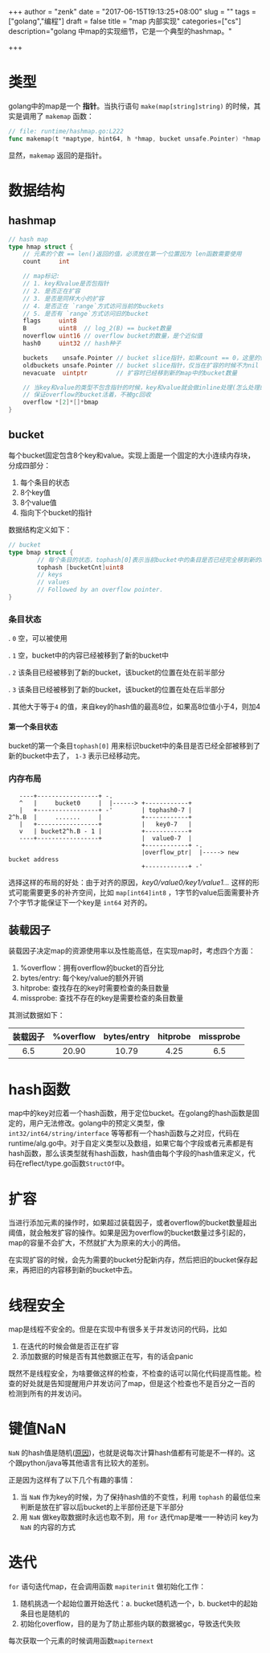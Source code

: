 +++
author = "zenk"
date = "2017-06-15T19:13:25+08:00"
slug = ""
tags = ["golang","编程"]
draft = false
title = "map 内部实现"
categories=["cs"]
description="golang 中map的实现细节，它是一个典型的hashmap。"

+++

# 类型

golang中的map是一个 **指针**。当执行语句 `make(map[string]string)` 的时候，其实是调用了 `makemap` 函数：

```go
// file: runtime/hashmap.go:L222
func makemap(t *maptype, hint64, h *hmap, bucket unsafe.Pointer) *hmap
```

显然，`makemap` 返回的是指针。

# 数据结构

## hashmap

```go
// hash map
type hmap struct {
    // 元素的个数 == len()返回的值，必须放在第一个位置因为 len函数需要使用
    count     int

    // map标记:
    // 1. key和value是否包指针
    // 2. 是否正在扩容
    // 3. 是否是同样大小的扩容
    // 4. 是否正在 `range`方式访问当前的buckets
    // 5. 是否有 `range`方式访问旧的bucket
    flags     uint8
    B         uint8  // log_2(B) == bucket数量
    noverflow uint16 // overflow bucket的数量，是个近似值
    hash0     uint32 // hash种子

    buckets    unsafe.Pointer // bucket slice指针，如果count == 0，这里的值为 nil
    oldbuckets unsafe.Pointer // bucket slice指针，仅当在扩容的时候不为nil
    nevacuate  uintptr        // 扩容时已经移到新的map中的bucket数量

    // 当key和value的类型不包含指针的时候，key和value就会做inline处理(怎么处理的)
    // 保证overflow的bucket活着，不被gc回收
    overflow *[2]*[]*bmap
}
```

## bucket

每个bucket固定包含8个key和value。实现上面是一个固定的大小连续内存块，分成四部分：

1. 每个条目的状态
2. 8个key值
3. 8个value值
4. 指向下个bucket的指针

数据结构定义如下：

```go
// bucket
type bmap struct {
        // 每个条目的状态，tophash[0]表示当前bucket中的条目是否已经完全移到新的bucket中去了
        tophash [bucketCnt]uint8
        // keys
        // values
        // Followed by an overflow pointer.
}
```

### 条目状态

. `0` 空，可以被使用

. `1` 空，bucket中的内容已经被移到了新的bucket中

. `2` 该条目已经被移到了新的bucket，该bucket的位置在处在前半部分

. `3` 该条目已经被移到了新的bucket，该bucket的位置在处在后半部分

. 其他大于等于`4` 的值，来自key的hash值的最高8位，如果高8位值小于4，则加4

#### 第一个条目状态

bucket的第一个条目`tophash[0]` 用来标识bucket中的条目是否已经全部被移到了新的bucket中去了， `1-3` 表示已经移动完。

### 内存布局

```
   ----+-----------------+ -.
   ^   |     bucket0     |  |------> +------------+
   |   +-----------------+ -'        | tophash0-7 |
2^h.B  |     .......     |           +------------+
   |   +-----------------+           |   key0-7   |
   v   | bucket2^h.B - 1 |           +------------+
   ----+-----------------+           |  value0-7  |
                                     +------------+ -.
                                     |overflow_ptr|  |-----> new bucket address
                                     +------------+ -'
```

选择这样的布局的好处：由于对齐的原因，*key0/value0/key1/value1...* 这样的形式可能需要更多的补齐空间，比如 `map[int64]int8` ，1字节的value后面需要补齐7个字节才能保证下一个key是 `int64` 对齐的。

## 装载因子

装载因子决定map的资源使用率以及性能高低，在实现map时，考虑四个方面：

1. %overflow：拥有overflow的bucket的百分比
2. bytes/entry: 每个key/value的额外开销
3. hitprobe: 查找存在的key时需要检查的条目数量
4. missprobe: 查找不存在的key是需要检查的条目数量

其测试数据如下：

| 装载因子 | %overflow | bytes/entry | hitprobe | missprobe |
| :--: | :-------: | :---------: | :------: | :-------: |
| 6.5  |   20.90   |    10.79    |   4.25   |    6.5    |

# hash函数

map中的key对应着一个hash函数，用于定位bucket。在golang的hash函数是固定的，用户无法修改。golang中的预定义类型，像 `int32/int64/string/interface` 等等都有一个hash函数与之对应，代码在runtime/alg.go中。对于自定义类型以及数组，如果它每个字段或者元素都是有hash函数，那么该类型就有hash函数，hash值由每个字段的hash值来定义，代码在reflect/type.go函数`StructOf`中。

# 扩容

当进行添加元素的操作时，如果超过装载因子，或者overflow的bucket数量超出阈值，就会触发扩容的操作。如果是因为overflow的bucket数量过多引起的，map的容量不会扩大，不然就扩大为原来的大小的两倍。

在实现扩容的时候，会先为需要的bucket分配新内存，然后把旧的bucket保存起来，再把旧的内容移到新的bucket中去。

# 线程安全

map是线程不安全的。但是在实现中有很多关于并发访问的代码，比如

1. 在迭代的时候会做是否正在扩容
2. 添加数据的时候是否有其他数据正在写，有的话会panic

既然不是线程安全，为啥要做这样的检查，不检查的话可以简化代码提高性能。检查的好处就是告知提醒用户并发访问了map，但是这个检查也不是百分之一百的检测到所有的并发访问。

# 键值NaN

`NaN` 的hash值是随机([原因](https://research.swtch.com/randhash))，也就是说每次计算hash值都有可能是不一样的。这个跟python/java等其他语言有比较大的差别。

正是因为这样有了以下几个有趣的事情：

1. 当 `NaN` 作为key的时候，为了保持hash值的不变性，利用 `tophash` 的最低位来判断是放在扩容以后bucket的上半部份还是下半部分
2. 用 `NaN` 做key取数据时永远也取不到，用 `for` 迭代map是唯一一种访问 key为`NaN` 的内容的方式

# 迭代

`for` 语句迭代map，在会调用函数 `mapiterinit` 做初始化工作：

1. 随机挑选一个起始位置开始迭代：a. bucket随机选一个，b. bucket中的起始条目也是随机的
2. 初始化overflow，目的是为了防止那些内联的数据被gc，导致迭代失败

每次获取一个元素的时候调用函数`mapiternext`